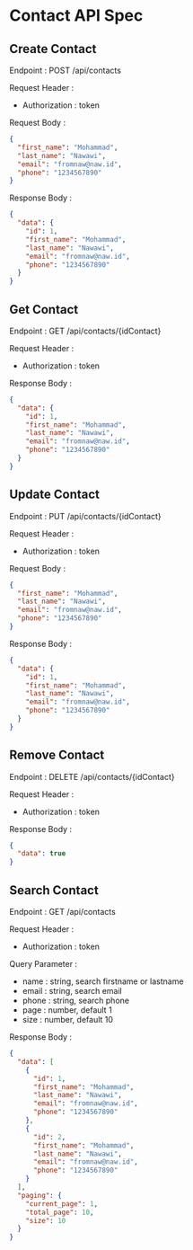 # Contact API Spec

## Create Contact

Endpoint : POST /api/contacts

Request Header :

- Authorization : token

Request Body :

```json
{
  "first_name": "Mohammad",
  "last_name": "Nawawi",
  "email": "fromnaw@naw.id",
  "phone": "1234567890"
}
```

Response Body :

```json
{
  "data": {
    "id": 1,
    "first_name": "Mohammad",
    "last_name": "Nawawi",
    "email": "fromnaw@naw.id",
    "phone": "1234567890"
  }
}
```

## Get Contact

Endpoint : GET /api/contacts/{idContact}

Request Header :

- Authorization : token

Response Body :

```json
{
  "data": {
    "id": 1,
    "first_name": "Mohammad",
    "last_name": "Nawawi",
    "email": "fromnaw@naw.id",
    "phone": "1234567890"
  }
}
```

## Update Contact

Endpoint : PUT /api/contacts/{idContact}

Request Header :

- Authorization : token

Request Body :

```json
{
  "first_name": "Mohammad",
  "last_name": "Nawawi",
  "email": "fromnaw@naw.id",
  "phone": "1234567890"
}
```

Response Body :

```json
{
  "data": {
    "id": 1,
    "first_name": "Mohammad",
    "last_name": "Nawawi",
    "email": "fromnaw@naw.id",
    "phone": "1234567890"
  }
}
```

## Remove Contact

Endpoint : DELETE /api/contacts/{idContact}

Request Header :

- Authorization : token

Response Body :

```json
{
  "data": true
}
```

## Search Contact

Endpoint : GET /api/contacts

Request Header :

- Authorization : token

Query Parameter :

- name : string, search firstname or lastname
- email : string, search email
- phone : string, search phone
- page : number, default 1
- size : number, default 10

Response Body :

```json
{
  "data": [
    {
      "id": 1,
      "first_name": "Mohammad",
      "last_name": "Nawawi",
      "email": "fromnaw@naw.id",
      "phone": "1234567890"
    },
    {
      "id": 2,
      "first_name": "Mohammad",
      "last_name": "Nawawi",
      "email": "fromnaw@naw.id",
      "phone": "1234567890"
    }
  ],
  "paging": {
    "current_page": 1,
    "total_page": 10,
    "size": 10
  }
}
```
